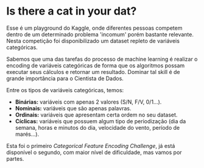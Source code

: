 # Is there a cat in your dat?

Esse é um playground do Kaggle, onde diferentes pessoas competem dentro de um determinado problema 'incomum' porém bastante relevante. Nesta competição foi disponibilizado um dataset repleto de variáveis categóricas.

Sabemos que uma das tarefas do processo de machine learning é realizar o encoding de variáveis categóricas de forma que os algoritmos possam executar seus cálculos e retornar um resultado. Dominar tal skill é de grande importância para o Cientista de Dados.

Entre os tipos de variáveis categóricas, temos:
 - **Binárias:** variáveis com apenas 2 valores (S/N, F/V, 0/1...).
 - **Nominais:** variáveis que são apenas palavras.
 - **Ordinais:** variáveis que apresentam certa ordem no seu dataset.
 - **Cíclicas:** variáveis que possuem algum tipo de periodização (dia da semana, horas e minutos do dia, velocidade do vento, período de marés...).
 
Esta foi o primeiro _Categorical Feature Encoding Challenge_, já está disponível o segundo, com maior nível de dificuldade, mas vamos por partes.
